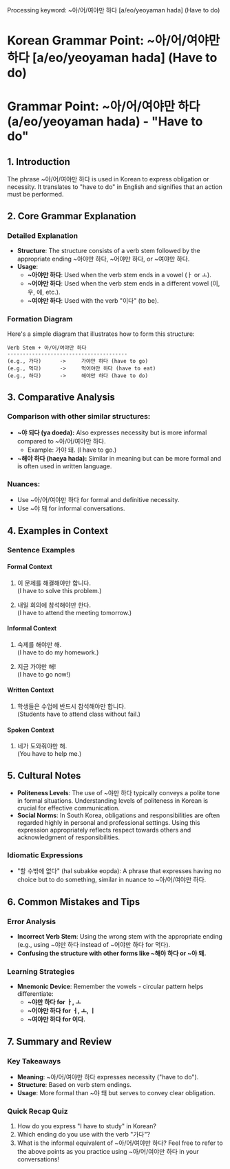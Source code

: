 Processing keyword: ~아/어/여야만 하다 [a/eo/yeoyaman hada] (Have to do)
# Korean Grammar Point: ~아/어/여야만 하다 [a/eo/yeoyaman hada] (Have to do)
# Grammar Point: ~아/어/여야만 하다 (a/eo/yeoyaman hada) - "Have to do"
## 1. Introduction
The phrase ~아/어/여야만 하다 is used in Korean to express obligation or necessity. It translates to "have to do" in English and signifies that an action must be performed.
## 2. Core Grammar Explanation
### Detailed Explanation
- **Structure**: The structure consists of a verb stem followed by the appropriate ending ~아야만 하다, ~어야만 하다, or ~여야만 하다. 
- **Usage**: 
  - **~아야만 하다**: Used when the verb stem ends in a vowel (ㅏ or ㅗ).
  - **~어야만 하다**: Used when the verb stem ends in a different vowel (이, 우, 에, etc.).
  - **~여야만 하다**: Used with the verb "이다" (to be).
### Formation Diagram
Here's a simple diagram that illustrates how to form this structure:
```
Verb Stem + 아/어/여야만 하다
---------------------------------------
(e.g., 가다)      ->     가야만 하다 (have to go)
(e.g., 먹다)      ->     먹어야만 하다 (have to eat)
(e.g., 하다)      ->     해야만 하다 (have to do)
```
## 3. Comparative Analysis
### Comparison with other similar structures:
- **~야 되다 (ya doeda):** Also expresses necessity but is more informal compared to ~아/어/여야만 하다. 
    - Example: 가야 돼. (I have to go.)
- **~해야 하다 (haeya hada):** Similar in meaning but can be more formal and is often used in written language.
### Nuances:
- Use ~아/어/여야만 하다 for formal and definitive necessity. 
- Use ~야 돼 for informal conversations.
## 4. Examples in Context
### Sentence Examples
#### Formal Context
1. 이 문제를 해결해야만 합니다.  
   (I have to solve this problem.)
   
2. 내일 회의에 참석해야만 한다.  
   (I have to attend the meeting tomorrow.)
#### Informal Context
1. 숙제를 해야만 해.  
   (I have to do my homework.)
   
2. 지금 가야만 해!  
   (I have to go now!)
#### Written Context
1. 학생들은 수업에 반드시 참석해야만 합니다.  
   (Students have to attend class without fail.)
#### Spoken Context
1. 네가 도와줘야만 해.  
   (You have to help me.)
## 5. Cultural Notes
- **Politeness Levels**: The use of ~야만 하다 typically conveys a polite tone in formal situations. Understanding levels of politeness in Korean is crucial for effective communication.
- **Social Norms**: In South Korea, obligations and responsibilities are often regarded highly in personal and professional settings. Using this expression appropriately reflects respect towards others and acknowledgment of responsibilities.
### Idiomatic Expressions
- "할 수밖에 없다" (hal subakke eopda): A phrase that expresses having no choice but to do something, similar in nuance to ~아/어/여야만 하다.
## 6. Common Mistakes and Tips
### Error Analysis
- **Incorrect Verb Stem**: Using the wrong stem with the appropriate ending (e.g., using ~야만 하다 instead of ~어야만 하다 for 먹다).
- **Confusing the structure with other forms like ~해야 하다 or ~야 돼.**
### Learning Strategies
- **Mnemonic Device**: Remember the vowels - circular pattern helps differentiate:
    - **~야만 하다 for ㅏ, ㅗ**
    - **~어야만 하다 for ㅓ, ㅗ, ㅣ**
    - **~여야만 하다 for 이다.**
## 7. Summary and Review
### Key Takeaways
- **Meaning**: ~아/어/여야만 하다 expresses necessity ("have to do").
- **Structure**: Based on verb stem endings.
- **Usage**: More formal than ~야 돼 but serves to convey clear obligation.
### Quick Recap Quiz
1. How do you express "I have to study" in Korean?
2. Which ending do you use with the verb "가다"?
3. What is the informal equivalent of ~아/어/여야만 하다? 
Feel free to refer to the above points as you practice using ~아/어/여야만 하다 in your conversations!
